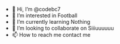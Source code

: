 - 👋 Hi, I’m @codebc7
- 👀 I’m interested in Football
- 🌱 I’m currently learning Nothing
- 💞️ I’m looking to collaborate on Siiiuuuuuu
- 📫 How to reach me contact me

<!---
codebc7/codebc7 is a ✨ special ✨ repository because its `README.md` (this file) appears on your GitHub profile.
You can click the Preview link to take a look at your changes.
--->
